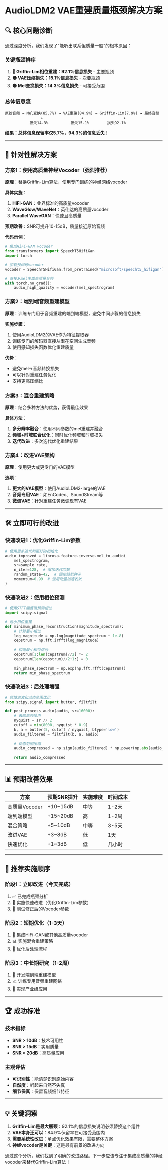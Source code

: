 # AudioLDM2 VAE重建质量瓶颈解决方案

## 🔍 核心问题诊断

通过深度分析，我们发现了"能听出联系但质量一般"的根本原因：

### 关键瓶颈排序
1. **🔴 Griffin-Lim相位重建：92.1%信息损失** - 主要瓶颈
2. **🟡 VAE压缩损失：15.1%信息损失** - 次要瓶颈  
3. **🟢 Mel变换损失：14.3%信息损失** - 可接受范围

### 总体信息流
```
原始音频 → Mel变换(85.7%) → VAE重建(84.9%) → Griffin-Lim(7.9%) → 最终音频
                ↓                 ↓                  ↓
           损失14.3%          损失15.1%        损失92.1%
```

**结果：总体信息保留率仅5.7%，94.3%的信息丢失！**

---

## 🚀 针对性解决方案

### 方案1：使用高质量神经Vocoder（强烈推荐）

**原理**：替换Griffin-Lim算法，使用专门训练的神经网络vocoder

**具体实施**：
1. **HiFi-GAN**：业界标准的高质量vocoder
2. **WaveGlow/WaveNet**：英伟达的高质量vocoder
3. **Parallel WaveGAN**：快速且高质量

**预期改善**：SNR可提升10-15dB，质量接近原始音频

**代码示例**：
```python
# 集成HiFi-GAN vocoder
from transformers import SpeechT5HifiGan
import torch

# 加载预训练vocoder
vocoder = SpeechT5HifiGan.from_pretrained("microsoft/speecht5_hifigan")

# 直接从mel生成高质量音频
with torch.no_grad():
    audio_high_quality = vocoder(mel_spectrogram)
```

### 方案2：端到端音频重建模型

**原理**：训练专门用于音频重建的端到端模型，避免中间步骤的信息损失

**实施步骤**：
1. 使用AudioLDM2的VAE作为特征提取器
2. 训练专门的解码器直接从潜在空间生成音频
3. 使用感知损失函数优化重建质量

**优势**：
- 避免mel→音频转换损失
- 可以针对重建任务优化
- 支持更高压缩比

### 方案3：混合重建策略

**原理**：结合多种方法的优势，获得最佳效果

**具体方法**：
1. **多分辨率融合**：使用不同参数的mel重建并融合
2. **频域+时域联合优化**：同时优化频域和时域损失
3. **迭代改进**：多次迭代优化重建结果

### 方案4：改进VAE架构

**原理**：使用更大或更专门的VAE模型

**选项**：
1. **更大的VAE模型**：使用AudioLDM2-large的VAE
2. **音频专用VAE**：如EnCodec、SoundStream等
3. **微调VAE**：针对重建任务微调现有VAE

---

## 🛠️ 立即可行的改进

### 快速改进1：优化Griffin-Lim参数
```python
# 使用更多迭代和更好的初始化
audio_improved = librosa.feature.inverse.mel_to_audio(
    mel_spectrogram,
    sr=sample_rate,
    n_iter=128,  # 增加迭代次数
    random_state=42,  # 固定随机种子
    momentum=0.99  # 使用动量加速收敛
)
```

### 快速改进2：使用相位预测
```python
# 使用STFT幅度谱预测相位
import scipy.signal

# 最小相位重建
def minimum_phase_reconstruction(magnitude_spectrum):
    # 计算最小相位
    log_magnitude = np.log(magnitude_spectrum + 1e-8)
    cepstrum = np.fft.irfft(log_magnitude)
    
    # 构造最小相位信号
    cepstrum[1:len(cepstrum)//2] *= 2
    cepstrum[len(cepstrum)//2+1:] = 0
    
    min_phase_spectrum = np.exp(np.fft.rfft(cepstrum))
    return min_phase_spectrum
```

### 快速改进3：后处理增强
```python
# 频域滤波和动态范围优化
from scipy.signal import butter, filtfilt

def post_process_audio(audio, sr=16000):
    # 去除高频噪声
    nyquist = sr // 2
    cutoff = min(8000, nyquist * 0.9)
    b, a = butter(5, cutoff / nyquist, btype='low')
    audio_filtered = filtfilt(b, a, audio)
    
    # 动态范围压缩
    audio_compressed = np.sign(audio_filtered) * np.power(np.abs(audio_filtered), 0.8)
    
    return audio_compressed
```

---

## 📊 预期改善效果

| 方案 | 预期SNR提升 | 实施难度 | 时间成本 |
|------|-------------|----------|----------|
| 高质量Vocoder | +10~15dB | 中等 | 1-2天 |
| 端到端模型 | +15~20dB | 高 | 1-2周 |
| 混合策略 | +5~10dB | 中等 | 3-5天 |
| 改进VAE | +3~8dB | 低 | 1天 |
| 快速优化 | +1~3dB | 低 | 几小时 |

---

## 🎯 推荐实施顺序

### 阶段1：立即改进（今天完成）
1. ✅ 已完成瓶颈分析
2. 🔧 实施快速改进（优化Griffin-Lim参数）
3. 🎤 测试修正后的Vocoder参数

### 阶段2：短期优化（1-3天）
1. 🎵 集成HiFi-GAN或其他高质量vocoder
2. 📊 实施混合重建策略
3. 🔄 优化后处理流程

### 阶段3：中长期研究（1-2周）
1. 🧠 开发端到端重建模型
2. 📈 训练专用音频重建网络
3. 🚀 实现产业级应用

---

## 🏆 成功标准

### 技术指标
- **SNR > 10dB**：技术可用性
- **SNR > 15dB**：实用质量
- **SNR > 20dB**：高质量应用

### 主观评估
- **可识别性**：能清楚识别原始内容
- **自然度**：听起来自然不失真
- **细节保真**：保留音频细节特征

---

## 💡 关键洞察

1. **Griffin-Lim是最大瓶颈**：92.1%的信息损失说明必须替换这个组件
2. **VAE本身还可以**：84.9%保留率在可接受范围内
3. **需要系统性改进**：单点优化效果有限，需要整体方案
4. **神经vocoder是关键**：这是最有前景的改进方向

通过这个分析，我们找到了明确的改进路径。下一步应该专注于集成高质量的神经vocoder来替代Griffin-Lim算法！
